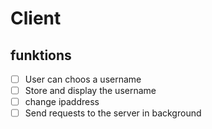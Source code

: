 # Client
## funktions

- [ ] User can choos a username
- [ ] Store and display the username
- [ ] change ipaddress
- [ ] Send requests to the server in background